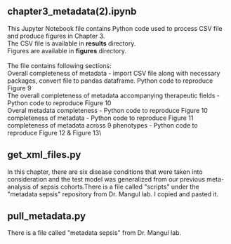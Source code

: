 ## chapter3_metadata(2).ipynb
This Jupyter Notebook file contains Python code used to process CSV file and produce figures in Chapter 3.\
The CSV file is available in **results** directory.\
Figures are available in **figures** directory.\
\
The file contains following sections:\
Overall completeness of metadata - import CSV file along with necessary packages, convert file to pandas dataframe. Python code to reproduce Figure 9\
The overall completeness of metadata accompanying therapeutic fields - Python code to reproduce Figure 10\
Overal metadata completeness - Python code to reproduce Figure 10\
completeness of metadata - Python code to reproduce Figure 11\
completeness of metadata across 9 phenotypes -  Python code to reproduce Figure 12 & Figure 13\
## get_xml_files.py
In this chapter, there are six disease conditions that were taken into consideration and the test model was generalized from our previous meta-analysis of sepsis cohorts.There is a file called "scripts" under the "metadata sepsis" repository from Dr. Mangul lab. I copied and pasted it.
## pull_metadata.py
There is a file called "metadata sepsis" from Dr. Mangul lab.
